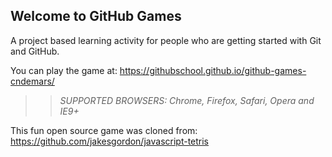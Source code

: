 ## Welcome to GitHub Games

A project based learning activity for people who are getting started with Git and GitHub.

You can play the game at: https://githubschool.github.io/github-games-cndemars/

>> _*SUPPORTED BROWSERS*: Chrome, Firefox, Safari, Opera and IE9+_

This fun open source game was cloned from: https://github.com/jakesgordon/javascript-tetris
